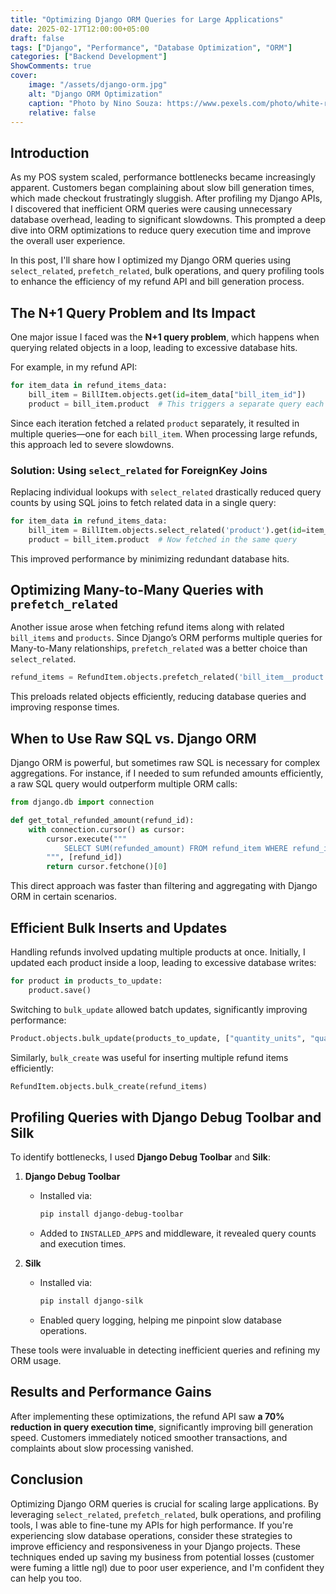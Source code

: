```yaml
---
title: "Optimizing Django ORM Queries for Large Applications"
date: 2025-02-17T12:00:00+05:00
draft: false
tags: ["Django", "Performance", "Database Optimization", "ORM"]
categories: ["Backend Development"]
ShowComments: true
cover:
    image: "/assets/django-orm.jpg"
    alt: "Django ORM Optimization"
    caption: "Photo by Nino Souza: https://www.pexels.com/photo/white-ring-bill-alarm-clock-2277923/"
    relative: false
---
```


## Introduction

As my POS system scaled, performance bottlenecks became increasingly apparent. Customers began complaining about slow bill generation times, which made checkout frustratingly sluggish. After profiling my Django APIs, I discovered that inefficient ORM queries were causing unnecessary database overhead, leading to significant slowdowns. This prompted a deep dive into ORM optimizations to reduce query execution time and improve the overall user experience.

In this post, I'll share how I optimized my Django ORM queries using `select_related`, `prefetch_related`, bulk operations, and query profiling tools to enhance the efficiency of my refund API and bill generation process.

## The N+1 Query Problem and Its Impact

One major issue I faced was the **N+1 query problem**, which happens when querying related objects in a loop, leading to excessive database hits.

For example, in my refund API:

```python
for item_data in refund_items_data:
    bill_item = BillItem.objects.get(id=item_data["bill_item_id"])
    product = bill_item.product  # This triggers a separate query each time
```

Since each iteration fetched a related `product` separately, it resulted in multiple queries—one for each `bill_item`. When processing large refunds, this approach led to severe slowdowns.

### Solution: Using `select_related` for ForeignKey Joins

Replacing individual lookups with `select_related` drastically reduced query counts by using SQL joins to fetch related data in a single query:

```python
for item_data in refund_items_data:
    bill_item = BillItem.objects.select_related('product').get(id=item_data["bill_item_id"])
    product = bill_item.product  # Now fetched in the same query
```

This improved performance by minimizing redundant database hits.

## Optimizing Many-to-Many Queries with `prefetch_related`

Another issue arose when fetching refund items along with related `bill_items` and `products`. Since Django’s ORM performs multiple queries for Many-to-Many relationships, `prefetch_related` was a better choice than `select_related`.

```python
refund_items = RefundItem.objects.prefetch_related('bill_item__product').filter(refund=refund)
```

This preloads related objects efficiently, reducing database queries and improving response times.

## When to Use Raw SQL vs. Django ORM

Django ORM is powerful, but sometimes raw SQL is necessary for complex aggregations. For instance, if I needed to sum refunded amounts efficiently, a raw SQL query would outperform multiple ORM calls:

```python
from django.db import connection

def get_total_refunded_amount(refund_id):
    with connection.cursor() as cursor:
        cursor.execute("""
            SELECT SUM(refunded_amount) FROM refund_item WHERE refund_id = %s
        """, [refund_id])
        return cursor.fetchone()[0]
```

This direct approach was faster than filtering and aggregating with Django ORM in certain scenarios.

## Efficient Bulk Inserts and Updates

Handling refunds involved updating multiple products at once. Initially, I updated each product inside a loop, leading to excessive database writes:

```python
for product in products_to_update:
    product.save()
```

Switching to `bulk_update` allowed batch updates, significantly improving performance:

```python
Product.objects.bulk_update(products_to_update, ["quantity_units", "quantity_subunits"])
```

Similarly, `bulk_create` was useful for inserting multiple refund items efficiently:

```python
RefundItem.objects.bulk_create(refund_items)
```

## Profiling Queries with Django Debug Toolbar and Silk

To identify bottlenecks, I used **Django Debug Toolbar** and **Silk**:

1. **Django Debug Toolbar**
   - Installed via:
     ```sh
     pip install django-debug-toolbar
     ```
   - Added to `INSTALLED_APPS` and middleware, it revealed query counts and execution times.

2. **Silk**
   - Installed via:
     ```sh
     pip install django-silk
     ```
   - Enabled query logging, helping me pinpoint slow database operations.

These tools were invaluable in detecting inefficient queries and refining my ORM usage.

## Results and Performance Gains

After implementing these optimizations, the refund API saw **a 70% reduction in query execution time**, significantly improving bill generation speed. Customers immediately noticed smoother transactions, and complaints about slow processing vanished.

## Conclusion

Optimizing Django ORM queries is crucial for scaling large applications. By leveraging `select_related`, `prefetch_related`, bulk operations, and profiling tools, I was able to fine-tune my APIs for high performance. If you're experiencing slow database operations, consider these strategies to improve efficiency and responsiveness in your Django projects. These techniques ended up saving my business from potential losses (customer were fuming a little ngl) due to poor user experience, and I'm confident they can help you too.

